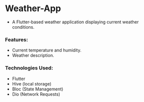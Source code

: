 # Weather-App


 - A Flutter-based weather application displaying current weather conditions.

### Features:

 - Current temperature and humidity. 
 - Weather description.

### Technologies Used:

 - Flutter 
 - Hive (local storage)
 - Bloc (State Management)
 - Dio (Network Requests)

